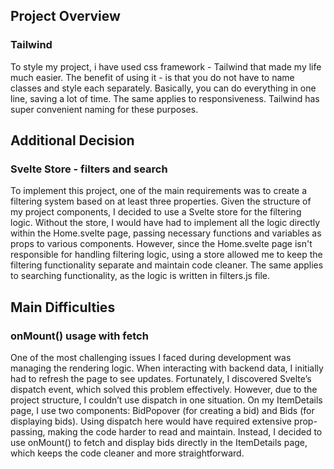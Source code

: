 
## Project Overview
### Tailwind
To style my project, i have used css framework - Tailwind that made my life much easier.
The benefit of using it - is that you do not have to name classes and style each separately. Basically, you can do everything in one line, saving a lot of time.
The same applies to responsiveness. Tailwind has super convenient naming for these purposes. 

## Additional Decision
### Svelte Store - filters and search
To implement this project, one of the main requirements was to create a filtering system based on at least three properties.
Given the structure of my project components, I decided to use a Svelte store for the filtering logic.
Without the store, I would have had to implement all the logic directly within the Home.svelte page, passing necessary functions and variables as props to various components. 
However, since the Home.svelte page isn't responsible for handling filtering logic, using a store allowed me to keep the filtering functionality separate and maintain code cleaner. The same applies to searching functionality, as the logic is written in filters.js file.


## Main Difficulties
### onMount() usage with fetch
One of the most challenging issues I faced during development was managing the rendering logic. 
When interacting with backend data, I initially had to refresh the page to see updates. 
Fortunately, I discovered Svelte’s dispatch event, which solved this problem effectively. 
However, due to the project structure, I couldn’t use dispatch in one situation.
On my ItemDetails page, I use two components: BidPopover (for creating a bid) and Bids (for displaying bids). 
Using dispatch here would have required extensive prop-passing, making the code harder to read and maintain. 
Instead, I decided to use onMount() to fetch and display bids directly in the ItemDetails page, which keeps the code cleaner and more straightforward.